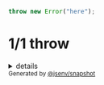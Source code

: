 ```js
throw new Error("here");
```

# 1/1 throw

<details>
  <summary>details</summary>

```
Error: here
  at @jsenv/core/packages/independent/snapshot/tests/compare_side_effects/basic/side_effects_basic.test.mjs:35:11
  at startTesting (@jsenv/core/packages/independent/snapshot/tests/compare_side_effects/basic/side_effects_basic.test.mjs:20:11)
  at async @jsenv/core/packages/independent/snapshot/tests/compare_side_effects/basic/side_effects_basic.test.mjs:29:1
```

</details>

<sub>
  Generated by <a href="https://github.com/jsenv/core/tree/main/packages/independent/snapshot">@jsenv/snapshot</a>
</sub>